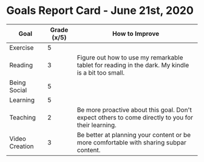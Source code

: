 # Goals Report Card - June 21st, 2020

|       Goal     | Grade (x/5) | How to Improve |
| -------------- | ----------- | -------------- |
|    Exercise    |      5      | |
|     Reading    |      3      | Figure out how to use my remarkable tablet for reading in the dark. My kindle is a bit too small. |
|  Being Social  |      5      | |
|    Learning    |      5      | |
|    Teaching    |      2      | Be more proactive about this goal. Don't expect others to come directly to you for their learning. |
| Video Creation |      3      | Be better at planning your content or be more comfortable with sharing subpar content. |